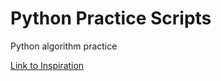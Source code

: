 # Python Practice Scripts
Python algorithm practice


[Link to Inspiration](https://towardsdatascience.com/10-algorithms-to-solve-before-your-python-coding-interview-feb74fb9bc27)


